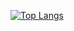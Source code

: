 [![Top Langs](https://github-readme-stats.vercel.app/api/top-langs/?username=jordandarville&show_icons=true&theme=dracula)](https://github.com/anuraghazra/github-readme-stats)
